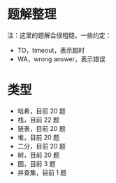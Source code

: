 # 题解整理

注：这里的题解会很粗糙。一些约定：
- TO，timeout，表示超时
- WA，wrong answer，表示错误

# 类型

- 哈希，目前 20 题
- 栈，目前 22 题
- 链表，目前 20 题
- 堆，目前 20 题
- 二分，目前 20 题
- 树，目前 20 题
- 图，目前 3 题
- 并查集，目前 1 题
